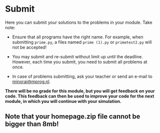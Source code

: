 # Submit

Here you can submit your solutions to the problems in your module. Take note:

- Ensure that all programs have the right name. For example, when submitting `prime.py`, a files named `prime (1).py` or `primetest2.py` will not be accepted!

- You may submit and re-submit without limit up until the deadline. However, each time you submit, you need to submit all problems at once.

- In case of problems submitting, ask your teacher or send an e-mail to <minorai@mprog.nl>.

**There will be no grade for this module, but you will get feedback on your code. This feedback can then be used to improve your code for the next module, in which you will continue with your simulation.**


## Note that your homepage.zip file cannot be bigger than 8mb!
